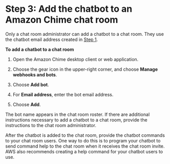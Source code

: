 # Step 3: Add the chatbot to an Amazon Chime chat room<a name="add-bots"></a>

Only a chat room administrator can add a chatbot to a chat room\. They use the chatbot email address created in [Step 1](integrate-bots.md)\.

**To add a chatbot to a chat room**

1. Open the Amazon Chime desktop client or web application\.

1. Choose the gear icon in the upper\-right corner, and choose **Manage webhooks and bots**\.

1. Choose **Add bot**\.

1. For **Email address**, enter the bot email address\.

1. Choose **Add**\.

The bot name appears in the chat room roster\. If there are additional instructions necessary to add a chatbot to a chat room, provide the instructions to the chat room administrator\.

After the chatbot is added to the chat room, provide the chatbot commands to your chat room users\. One way to do this is to program your chatbot to send command help to the chat room when it receives the chat room invite\. AWS also recommends creating a help command for your chatbot users to use\.